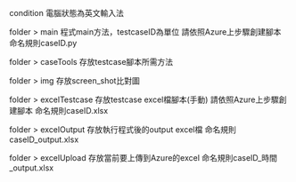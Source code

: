 condition
  電腦狀態為英文輸入法
  
folder > main
  程式main方法，testcaseID為單位
  請依照Azure上步驟創建腳本
  命名規則caseID.py

folder > caseTools
  存放testcase腳本所需方法

folder > img
  存放screen_shot比對圖

folder > excelTestcase
  存放testcase excel檔腳本(手動)
  請依照Azure上步驟創建腳本
  命名規則caseID.xlsx

folder > excelOutput
  存放執行程式後的output excel檔
  命名規則caseID_output.xlsx

folder > excelUpload
  存放當前要上傳到Azure的excel
  命名規則caseID_時間_output.xlsx
